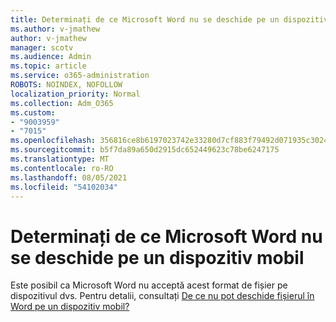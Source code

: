 ```yaml
---
title: Determinați de ce Microsoft Word nu se deschide pe un dispozitiv mobil
ms.author: v-jmathew
author: v-jmathew
manager: scotv
ms.audience: Admin
ms.topic: article
ms.service: o365-administration
ROBOTS: NOINDEX, NOFOLLOW
localization_priority: Normal
ms.collection: Adm_O365
ms.custom:
- "9003959"
- "7015"
ms.openlocfilehash: 356816ce8b6197023742e33280d7cf883f79492d071935c3024ea0d136e2b790
ms.sourcegitcommit: b5f7da89a650d2915dc652449623c78be6247175
ms.translationtype: MT
ms.contentlocale: ro-RO
ms.lasthandoff: 08/05/2021
ms.locfileid: "54102034"
---
```

# <a name="determine-why-a-microsoft-word-file-doesnt-open-on-a-mobile-device"></a>Determinați de ce Microsoft Word nu se deschide pe un dispozitiv mobil

Este posibil ca Microsoft Word nu acceptă acest format de fișier pe dispozitivul dvs. Pentru detalii, consultați [De ce nu pot deschide fișierul în Word pe un dispozitiv mobil?](https://go.microsoft.com/fwlink/?linkid=2135663)
